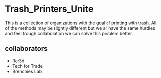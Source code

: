 # Trash_Printers_Unite
This is a collection of organizations with the goal of printing with trash. All of the methods may be slightly different but we all have the same hurdles and feel trough collaboration we can solve this problem better. 
## collaborators 
* Re:3d
* Tech for Trade
* Brenchies Lab
